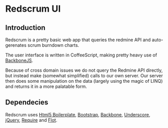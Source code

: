 Redscrum UI
=====================

Introduction
---------------------

Redscrum is a pretty basic web app that queries the redmine API and auto-gerenates scrum burndown charts.

The user interface is written in CoffeeScript, making pretty heavy use of [BackboneJS](http://backbonejs.org/).

Because of cross domain issues we do not query the Redmine API directly, but instead make (somewhat simplified)
calls to our own server. Our server then does some manipulation on the data (largely using the magic of LINQ)
and returns it in a more palatable form.

Dependecies
---------------------

Redscrum uses
[Html5 Boilerplate](http://html5boilerplate.com/),
[Bootstrap](http://twitter.github.com/bootstrap/),
[Backbone](http://backbonejs.org/),
[Underscore](http://underscorejs.org/),
[jQuery](http://jquery.com/),
[Require](http://requirejs.org/) and
[Flot](http://code.google.com/p/flot/).